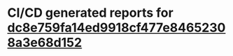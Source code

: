 # CI/CD generated reports for [dc8e759fa14ed9918cf477e84652308a3e68d152](https://github.com/hydephp/develop/commit/dc8e759fa14ed9918cf477e84652308a3e68d152)
